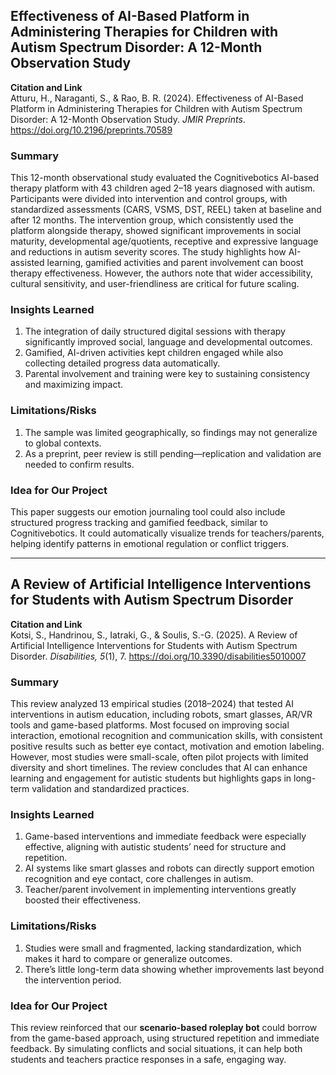 ## Effectiveness of AI-Based Platform in Administering Therapies for Children with Autism Spectrum Disorder: A 12-Month Observation Study
**Citation and Link**  
Atturu, H., Naraganti, S., & Rao, B. R. (2024). Effectiveness of AI-Based Platform in Administering Therapies for Children with Autism Spectrum Disorder: A 12-Month Observation Study. *JMIR Preprints*. https://doi.org/10.2196/preprints.70589

### Summary  
This 12-month observational study evaluated the Cognitivebotics AI-based therapy platform with 43 children aged 2–18 years diagnosed with autism. Participants were divided into intervention and control groups, with standardized assessments (CARS, VSMS, DST, REEL) taken at baseline and after 12 months. The intervention group, which consistently used the platform alongside therapy, showed significant improvements in social maturity, developmental age/quotients, receptive and expressive language and reductions in autism severity scores. The study highlights how AI-assisted learning, gamified activities and parent involvement can boost therapy effectiveness. However, the authors note that wider accessibility, cultural sensitivity, and user-friendliness are critical for future scaling.  

### Insights Learned  
1. The integration of daily structured digital sessions with therapy significantly improved social, language and developmental outcomes.  
2. Gamified, AI-driven activities kept children engaged while also collecting detailed progress data automatically.  
3. Parental involvement and training were key to sustaining consistency and maximizing impact.  

### Limitations/Risks  
1. The sample was limited geographically, so findings may not generalize to global contexts.  
2. As a preprint, peer review is still pending—replication and validation are needed to confirm results.  

### Idea for Our Project  
This paper suggests our emotion journaling tool could also include structured progress tracking and gamified feedback, similar to Cognitivebotics. It could automatically visualize trends for teachers/parents, helping identify patterns in emotional regulation or conflict triggers.  

---

## A Review of Artificial Intelligence Interventions for Students with Autism Spectrum Disorder
**Citation and Link**  
Kotsi, S., Handrinou, S., Iatraki, G., & Soulis, S.-G. (2025). A Review of Artificial Intelligence Interventions for Students with Autism Spectrum Disorder. *Disabilities, 5*(1), 7. https://doi.org/10.3390/disabilities5010007

### Summary  
This review analyzed 13 empirical studies (2018–2024) that tested AI interventions in autism education, including robots, smart glasses, AR/VR tools and game-based platforms. Most focused on improving social interaction, emotional recognition and communication skills, with consistent positive results such as better eye contact, motivation and emotion labeling. However, most studies were small-scale, often pilot projects with limited diversity and short timelines. The review concludes that AI can enhance learning and engagement for autistic students but highlights gaps in long-term validation and standardized practices.  

### Insights Learned  
1. Game-based interventions and immediate feedback were especially effective, aligning with autistic students’ need for structure and repetition.  
2. AI systems like smart glasses and robots can directly support emotion recognition and eye contact, core challenges in autism.  
3. Teacher/parent involvement in implementing interventions greatly boosted their effectiveness.  

### Limitations/Risks  
1. Studies were small and fragmented, lacking standardization, which makes it hard to compare or generalize outcomes.  
2. There’s little long-term data showing whether improvements last beyond the intervention period.  

### Idea for Our Project  
This review reinforced that our **scenario-based roleplay bot** could borrow from the game-based approach, using structured repetition and immediate feedback. By simulating conflicts and social situations, it can help both students and teachers practice responses in a safe, engaging way.  
